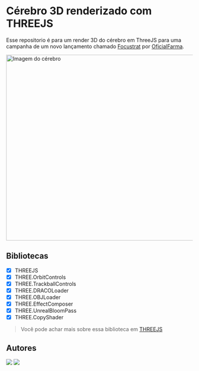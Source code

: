 # Cérebro 3D renderizado com THREEJS
Esse repositorio é para um render 3D do cérebro em ThreeJS para uma campanha de um novo lançamento chamado [Focustrat](https://www.oficialfarma.com.br/focustrat-60-doses/p) por [OficialFarma](https://www.oficialfarma.com.br).

<img src="./assets/brain.gif" alt="Imagem do cérebro" width="600px" height="500px">

## Bibliotecas
- [X] THREEJS
- [X] THREE.OrbitControls
- [X] THREE.TrackballControls
- [X] THREE.DRACOLoader
- [X] THREE.OBJLoader
- [X] THREE.EffectComposer
- [X] THREE.UnrealBloomPass
- [X] THREE.CopyShader

> Você pode achar mais sobre essa biblioteca em [THREEJS](https://threejs.org/docs/#manual/en/introduction/Getting-started)


## Autores
<div>
    <img src="https://img.shields.io/github/followers/Thomazl.svg?style=social&label=Follow&maxAge=2592000">
    <img src="https://img.shields.io/badge/Made%20with-Markdown-1f425f.svg">
</div>